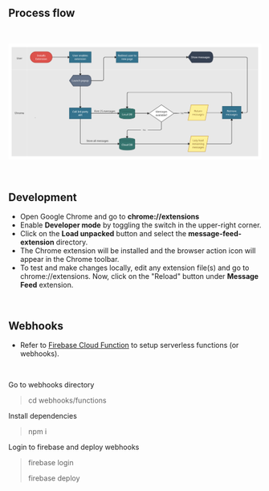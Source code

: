 ## Process flow 
<br/>

![alt text](/User%20Messages%20-%20Flowchart.png)

<br/>

## Development

- Open Google Chrome and go to **chrome://extensions**
- Enable **Developer mode** by toggling the switch in the upper-right corner.
- Click on the **Load unpacked** button and select the **message-feed-extension** directory.
- The Chrome extension will be installed and the browser action icon will appear in the Chrome toolbar.
- To test and make changes locally, edit any extension file(s) and go to chrome://extensions. Now, click on the "Reload" button under **Message Feed** extension.

<br/>

## Webhooks

- Refer to
[Firebase Cloud Function](https://firebase.google.com/docs/functions/get-started?gen=1st) to setup serverless functions (or webhooks).

<br />

Go to webhooks directory
> cd webhooks/functions

Install dependencies
> npm i

Login to firebase and deploy webhooks
> firebase login
>
> firebase deploy